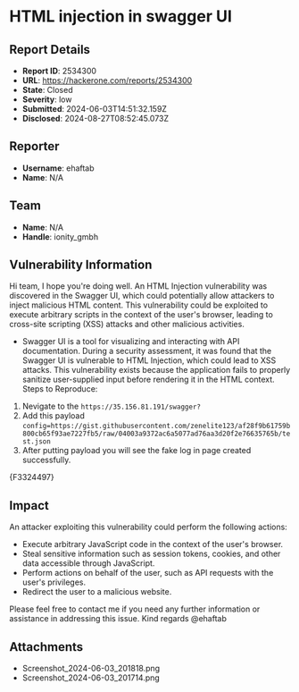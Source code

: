 # HTML injection in swagger UI

## Report Details
- **Report ID**: 2534300
- **URL**: https://hackerone.com/reports/2534300
- **State**: Closed
- **Severity**: low
- **Submitted**: 2024-06-03T14:51:32.159Z
- **Disclosed**: 2024-08-27T08:52:45.073Z

## Reporter
- **Username**: ehaftab
- **Name**: N/A

## Team
- **Name**: N/A
- **Handle**: ionity_gmbh

## Vulnerability Information
Hi team,
I hope you're doing well.
An HTML Injection vulnerability was discovered in the Swagger UI, which could potentially allow attackers to inject malicious HTML content. This vulnerability could be exploited to execute arbitrary scripts in the context of the user's browser, leading to cross-site scripting (XSS) attacks and other malicious activities.
* Swagger UI is a tool for visualizing and interacting with API documentation. During a security assessment, it was found that the Swagger UI is vulnerable to HTML Injection, which could lead to XSS attacks. This vulnerability exists because the application fails to properly sanitize user-supplied input before rendering it in the HTML context.
Steps to Reproduce:
1. Nevigate to the ``https://35.156.81.191/swagger?``
2. Add this payload ``config=https://gist.githubusercontent.com/zenelite123/af28f9b61759b800cb65f93ae7227fb5/raw/04003a9372ac6a5077ad76aa3d20f2e76635765b/test.json``
3. After putting payload you will see the fake log in page created successfully.

{F3324497}

## Impact

An attacker exploiting this vulnerability could perform the following actions:
* Execute arbitrary JavaScript code in the context of the user's browser.
* Steal sensitive information such as session tokens, cookies, and other data accessible through JavaScript.
* Perform actions on behalf of the user, such as API requests with the user's privileges.
* Redirect the user to a malicious website.

Please feel free to contact me if you need any further information or assistance in addressing this issue.
Kind regards
@ehaftab

## Attachments
- Screenshot_2024-06-03_201818.png
- Screenshot_2024-06-03_201714.png
